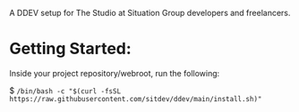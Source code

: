 A DDEV setup for The Studio at Situation Group developers and freelancers.

# Getting Started:

Inside your project repository/webroot, run the following:

$ `/bin/bash -c "$(curl -fsSL https://raw.githubusercontent.com/sitdev/ddev/main/install.sh)"`